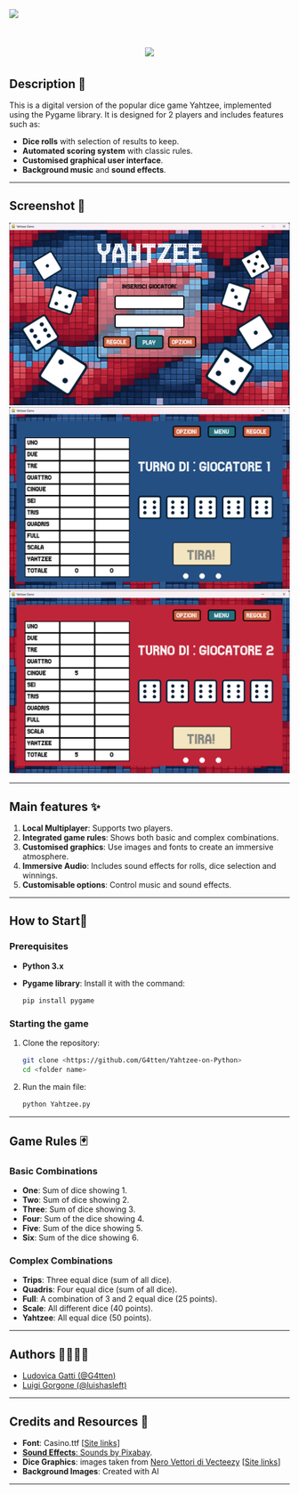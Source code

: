 <!-- <img align="right" src="https://visitor-badge.laobi.icu/badge?page_id=G4tten.Yahtzee-on-Python&right_color=purple" /> -->

<a href="https://visitcount.itsvg.in">
  <img src="https://visitcount.itsvg.in/api?id=G4tten&label=Profile%20Views&color=2&icon=0&pretty=true" />
</a>

<h1 align="center">
    <img src="https://readme-typing-svg.herokuapp.com/?font=Doto&weight=600&size=35&duration=2000&pause=500&color=F2E5BF&center=true&vCenter=true&width=700&height=150&multiline=true&lines=Hi+there!+👋🏻;Welcome+in+Yahtzee+on+Python!+;Made+by+G4tten+and+Luishasleft;" />
</h1>

## Description 📝

This is a digital version of the popular dice game Yahtzee, implemented using the Pygame library. It is designed for 2 players and includes features such as:

- **Dice rolls** with selection of results to keep.
- **Automated scoring system** with classic rules.
- **Customised graphical user interface**.
- **Background music** and **sound effects**.

---

## Screenshot 📸
<img src="immagini/screenshot/home.png" alt=home>
</br>
<img src="immagini/screenshot/giocatore_1.png" alt=home>
<img src="immagini/screenshot/giocatore_2.png" alt=home>
</br>

---

## Main features ✨

1. **Local Multiplayer**: Supports two players.
2. **Integrated game rules**: Shows both basic and complex combinations.
3. **Customised graphics**: Use images and fonts to create an immersive atmosphere.
4. **Immersive Audio**: Includes sound effects for rolls, dice selection and winnings.
5. **Customisable options**: Control music and sound effects.

---

## How to Start🚀

### Prerequisites
- **Python 3.x**
- **Pygame library**: Install it with the command:

  ```bash
  pip install pygame
  ```

### Starting the game
1. Clone the repository:
   ```bash
   git clone <https://github.com/G4tten/Yahtzee-on-Python>
   cd <folder name>
   ```
2. Run the main file:
   ```bash
   python Yahtzee.py
   ```

---

## Game Rules 🃏

### Basic Combinations
- **One**: Sum of dice showing 1.
- **Two**: Sum of dice showing 2.
- **Three**: Sum of dice showing 3.
- **Four**: Sum of the dice showing 4.
- **Five**: Sum of the dice showing 5.
- **Six**: Sum of the dice showing 6.

### Complex Combinations
- **Trips**: Three equal dice (sum of all dice).
- **Quadris**: Four equal dice (sum of all dice).
- **Full**: A combination of 3 and 2 equal dice (25 points).
- **Scale**: All different dice (40 points).
- **Yahtzee**: All equal dice (50 points).

---

## Authors 👩‍💻👨‍💻

- [Ludovica Gatti (@G4tten)](https://github.com/G4tten)
- [Luigi Gorgone (@luishasleft)](https://github.com/luishasleft)

---
<!--
## Future improvements 🛠️

1. Implementation of a score saving system.
2. Support for multiple players.
3. Full screen mode.

---
-->

## Credits and Resources 🎨

- **Font**: Casino.ttf [<a href="https://www.dafont.com/casino-2.font">Site links]
- **Sound Effects**: Sounds by <a href="https://pixabay.com/">Pixabay</a>.
- **Dice Graphics**: images taken from <a href="https://it.vecteezy.com/vettori-gratis/nero">Nero Vettori di Vecteezy</a> [<a href="https://it.vecteezy.com/arte-vettoriale/6923039-linea-gioco-di-dadi-set-icona-set-di-dadi-puntati-lancio-da-uno-a-sei-dadi-per-casino-craps-tavolo-o-giochi-da-tavola-fortuna-e-scelta-casuale-vettore-illustrazione-isolato">Site links</a>]
- **Background Images**: Created with AI

---
<!--
## Licence 📄
*(Specificare una licenza, ad esempio MIT, o lasciare libera se non necessario.)*
-->
